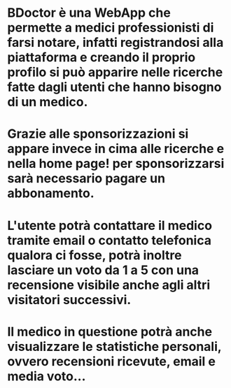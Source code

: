 # BDoctor è una WebApp che permette a medici professionisti di farsi notare, infatti registrandosi alla piattaforma e creando il proprio profilo si può apparire nelle ricerche fatte dagli utenti che hanno bisogno di un medico.

# Grazie alle sponsorizzazioni si appare invece in cima alle ricerche e nella home page! per sponsorizzarsi sarà necessario pagare un abbonamento. 

# L'utente potrà contattare il medico tramite email o contatto telefonica qualora ci fosse, potrà inoltre lasciare un voto da 1 a 5 con una recensione visibile anche agli altri visitatori successivi.

# Il medico in questione potrà anche visualizzare le statistiche personali, ovvero recensioni ricevute, email e media voto...